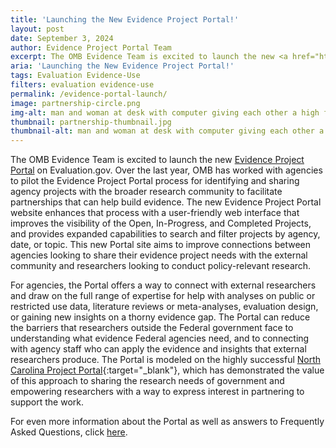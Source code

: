 ```yaml
---
title: 'Launching the New Evidence Project Portal!'
layout: post
date: September 3, 2024
author: Evidence Project Portal Team
excerpt: The OMB Evidence Team is excited to launch the new <a href="https://www.evaluation.gov/evidenceportal/">Evidence Project Portal</a> on Evaluation.gov....
aria: 'Launching the New Evidence Project Portal!'
tags: Evaluation Evidence-Use
filters: evaluation evidence-use
permalink: /evidence-portal-launch/
image: partnership-circle.png
img-alt: man and woman at desk with computer giving each other a high five
thumbnail: partnership-thumbnail.jpg
thumbnail-alt: man and woman at desk with computer giving each other a high five
---
```


The OMB Evidence Team is excited to launch the new [Evidence Project Portal]({{site.baseurl/evidenceportal/}}) on Evaluation.gov. Over the last year, OMB has worked with agencies to pilot the Evidence Project Portal process for identifying and sharing agency projects with the broader research community to facilitate partnerships that can help build evidence. The new Evidence Project Portal website enhances that process with a user-friendly web interface that improves the visibility of the Open, In-Progress, and Completed Projects, and provides expanded capabilities to search and filter projects by agency, date, or topic. This new Portal site aims to improve connections between agencies looking to share their evidence project needs with the external community and researchers looking to conduct policy-relevant research.

For agencies, the Portal offers a way to connect with external researchers and draw on the full range of expertise for help with analyses on public or restricted use data, literature reviews or meta-analyses, evaluation design, or gaining new insights on a thorny evidence gap. The Portal can reduce the barriers that researchers outside the Federal government face to understanding what evidence Federal agencies need, and to connecting with agency staff who can apply the evidence and insights that external researchers produce. The Portal is modeled on the highly successful [North Carolina Project Portal](https://projectportal.nc.gov/){:target="_blank"}, which has demonstrated the value of this approach to sharing the research needs of government and empowering researchers with a way to express interest in partnering to support the work.

For even more information about the Portal as well as answers to Frequently Asked Questions, click <a href="{{site.baseurl}}/evidenceportal/about/" aria-label="more about the new evidence project portal" target="_blank">here</a>.